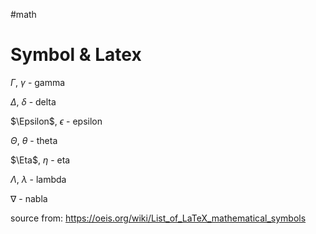 \#math

# Symbol & Latex

$\Gamma$, $\gamma$ - gamma

$\Delta$, $\delta$ - delta

$\Epsilon$, $\epsilon$ - epsilon

$\Theta$, $\theta$ - theta

$\Eta$, $\eta$ - eta

$\Lambda$, $\lambda$ - lambda

$\nabla$ - nabla



source from: https://oeis.org/wiki/List_of_LaTeX_mathematical_symbols